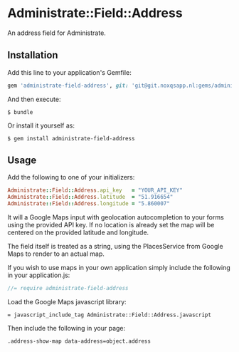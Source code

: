 # Administrate::Field::Address

An address field for Administrate.

## Installation

Add this line to your application's Gemfile:

```ruby
gem 'administrate-field-address', git: 'git@git.noxqsapp.nl:gems/administrate-field-address.git'
```

And then execute:

    $ bundle

Or install it yourself as:

    $ gem install administrate-field-address

## Usage

Add the following to one of your initializers:

```ruby
Administrate::Field::Address.api_key   = "YOUR_API_KEY"
Administrate::Field::Address.latitude  = "51.916654"
Administrate::Field::Address.longitude = "5.860007"
```

It will a Google Maps input with geolocation autocompletion to your forms using the provided API key. If no location is already set the map will be centered on the provided latitude and longitude.

The field itself is treated as a string, using the PlacesService from Google Maps to render to an actual map.

If you wish to use maps in your own application simply include the following in your application.js:

```javascript
//= require administrate-field-address
```

Load the Google Maps javascript library:

```slim
= javascript_include_tag Administrate::Field::Address.javascript
```

Then include the following in your page:

```slim
.address-show-map data-address=object.address
```
